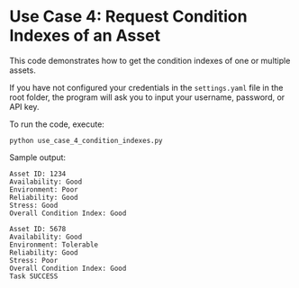 # Use Case 4: Request Condition Indexes of an Asset

This code demonstrates how to get the condition indexes of one or multiple assets.


If you have not configured your credentials in the `settings.yaml` file in the root folder,
the program will ask you to input your username, password, or API key.

To run the code, execute:

    python use_case_4_condition_indexes.py
    
Sample output:

    Asset ID: 1234
    Availability: Good
    Environment: Poor
    Reliability: Good
    Stress: Good
    Overall Condition Index: Good
    
    Asset ID: 5678
    Availability: Good
    Environment: Tolerable
    Reliability: Good
    Stress: Poor
    Overall Condition Index: Good
    Task SUCCESS
